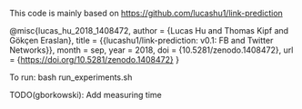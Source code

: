 This code is mainly based on https://github.com/lucashu1/link-prediction


@misc{lucas_hu_2018_1408472,
   author       = {Lucas Hu and
                   Thomas Kipf and
                   Gökçen Eraslan},
   title        = {{lucashu1/link-prediction: v0.1: FB and Twitter 
                    Networks}},
   month        = sep,
   year         = 2018,
   doi          = {10.5281/zenodo.1408472},
   url          = {https://doi.org/10.5281/zenodo.1408472}
}


To run:
bash run_experiments.sh

TODO(gborkowski):
Add measuring time